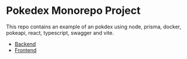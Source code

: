 
  # Pokedex Monorepo Project
  This repo contains an example of an pokdex using node, prisma, docker, pokeapi, react, typescript, swagger and vite.

  * [Backend](backend/README.md)  
  * [Frontend](frontend/README.md)  

  
  